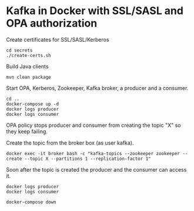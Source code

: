 Kafka in Docker with SSL/SASL and OPA authorization
===

Create certificates for SSL/SASL/Kerberos

    cd secrets
    ./create-certs.sh

Build Java clients

    mvn clean package

Start OPA, Kerberos, Zookeeper, Kafka broker, a producer and a consumer.

    cd ..
    docker-compose up -d
    docker logs producer
    docker logs consumer

OPA policy stops producer and consumer from creating the topic "X" so they keep failing.

Create the topic from the broker box (as user kafka).

    docker exec -it broker bash -c "kafka-topics --zookeeper zookeeper --create --topic X --partitions 1 --replication-factor 1"

Soon after the topic is created the producer and the consumer can access it.

    docker logs producer
    docker logs consumer

    docker-compose down
